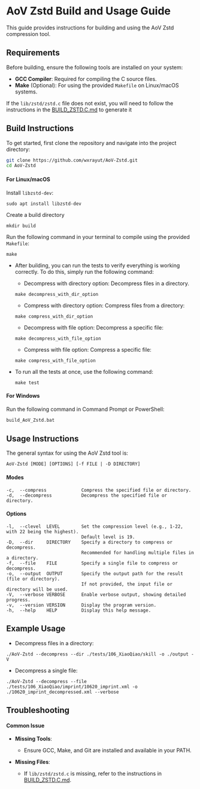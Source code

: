 
# AoV Zstd Build and Usage Guide

This guide provides instructions for building and using the AoV Zstd compression tool. 

## Requirements

Before building, ensure the following tools are installed on your system:

- **GCC Compiler**: Required for compiling the C source files.
- **Make** (Optional): For using the provided `Makefile` on Linux/macOS systems.

If the `lib/zstd/zstd.c` file does not exist, you will need to follow the instructions in the [BUILD_ZSTD.C.md](https://github.com/wxrayut/AoV-Zstd/blob/main/Docs/BUILD_ZSTD-C.md) to generate it

## Build Instructions

To get started, first clone the repository and navigate into the project directory:

```bash
git clone https://github.com/wxrayut/AoV-Zstd.git
cd AoV-Zstd
```

#### For Linux/macOS

Install `libzstd-dev`:
```
sudo apt install libzstd-dev
```

Create a build directory
```
mkdir build
```

Run the following command in your terminal to compile using the provided `Makefile`:
```
make
```

- After building, you can run the tests to verify everything is working correctly. To do this, simply run the following command:

    - Decompress with directory option: Decompress files in a directory.
    ```
    make decompress_with_dir_option
    ```

    - Compress with directory option: Compress files from a directory:
    ```
    make compress_with_dir_option
    ```

    - Decompress with file option: Decompress a specific file:
    ```
    make decompress_with_file_option
    ```

    - Compress with file option: Compress a specific file:
    ```
    make compress_with_file_option
    ```

- To run all the tests at once, use the following command:
    ```
    make test
    ```

#### For Windows
Run the following command in Command Prompt or PowerShell:
```bash
build_AoV_Zstd.bat
```

## Usage Instructions

The general syntax for using the AoV Zstd tool is:
```
AoV-Zstd [MODE] [OPTIONS] [-f FILE | -D DIRECTORY]
```

#### Modes
```
-c,  --compress             Compress the specified file or directory.
-d,  --decompress           Decompress the specified file or directory.
```

#### Options
```
-l,  --clevel  LEVEL        Set the compression level (e.g., 1-22, with 22 being the highest).
                            Default level is 19.
-D,  --dir     DIRECTORY    Specify a directory to compress or decompress.
                            Recommended for handling multiple files in a directory.
-f,  --file    FILE         Specify a single file to compress or decompress.
-o,  --output  OUTPUT       Specify the output path for the result (file or directory).
                            If not provided, the input file or directory will be used.
-V,  --verbose VERBOSE      Enable verbose output, showing detailed progress.
-v,  --version VERSION      Display the program version.
-h,  --help    HELP         Display this help message.
```

## Example Usage

- Decompress files in a directory:
```
./AoV-Zstd --decompress --dir ./tests/106_XiaoQiao/skill -o ./output -V
```

- Decompress a single file:
```
./AoV-Zstd --decompress --file ./tests/106_XiaoQiao/imprint/10620_imprint.xml -o ./10620_imprint_decompressed.xml --verbose
```

## Troubleshooting

#### Common Issue

- **Missing Tools**:
    - Ensure GCC, Make, and Git are installed and available in your PATH.

- **Missing Files**:
    - If `lib/zstd/zstd.c` is missing, refer to the instructions in [BUILD_ZSTD.C.md](https://github.com/wxrayut/AoV-Zstd/blob/main/Docs/BUILD_ZSTD-C.md).